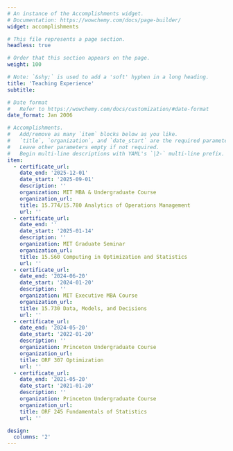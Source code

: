 ```yaml
---
# An instance of the Accomplishments widget.
# Documentation: https://wowchemy.com/docs/page-builder/
widget: accomplishments

# This file represents a page section.
headless: true

# Order that this section appears on the page.
weight: 100

# Note: `&shy;` is used to add a 'soft' hyphen in a long heading.
title: 'Teaching Experience'
subtitle:

# Date format
#   Refer to https://wowchemy.com/docs/customization/#date-format
date_format: Jan 2006

# Accomplishments.
#   Add/remove as many `item` blocks below as you like.
#   `title`, `organization`, and `date_start` are the required parameters.
#   Leave other parameters empty if not required.
#   Begin multi-line descriptions with YAML's `|2-` multi-line prefix.
item:
  - certificate_url: 
    date_end: '2025-12-01'
    date_start: '2025-09-01'
    description: ''
    organization: MIT MBA & Undergraduate Course
    organization_url: 
    title: 15.774/15.780 Analytics of Operations Management
    url: ''
  - certificate_url: 
    date_end: ''
    date_start: '2025-01-14'
    description: ''
    organization: MIT Graduate Seminar
    organization_url: 
    title: 15.S60 Computing in Optimization and Statistics
    url: ''
  - certificate_url: 
    date_end: '2024-06-20'
    date_start: '2024-01-20'
    description: ''
    organization: MIT Executive MBA Course
    organization_url: 
    title: 15.730 Data, Models, and Decisions
    url: ''
  - certificate_url: 
    date_end: '2024-05-20'
    date_start: '2022-01-20'
    description: ''
    organization: Princeton Undergraduate Course
    organization_url: 
    title: ORF 307 Optimization
    url: ''
  - certificate_url: 
    date_end: '2021-05-20'
    date_start: '2021-01-20'
    description: ''
    organization: Princeton Undergraduate Course
    organization_url: 
    title: ORF 245 Fundamentals of Statistics
    url: ''

design:
  columns: '2'
---
```

